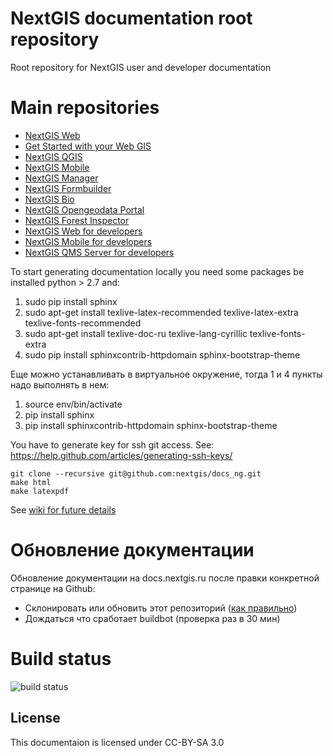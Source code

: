 # NextGIS documentation root repository
Root repository for NextGIS user and developer documentation

Main repositories
=================

* [NextGIS Web](https://github.com/nextgis/docs_ngweb)
* [Get Started with your Web GIS](https://github.com/nextgis/docs_ngcom)
* [NextGIS QGIS](https://github.com/nextgis/docs_ngqgis)
* [NextGIS Mobile](https://github.com/nextgis/docs_ngmobile)
* [NextGIS Manager](https://github.com/nextgis/docs_ngmanager)
* [NextGIS Formbuilder](https://github.com/nextgis/docs_formbuilder)
* [NextGIS Bio](https://github.com/nextgis/docs_ngbio)
* [NextGIS Opengeodata Portal](https://github.com/nextgis/docs_ogportal)
* [NextGIS Forest Inspector](https://github.com/nextgis/docs_forestinspector)
* [NextGIS Web for developers](https://github.com/nextgis/nextgisweb/tree/3/doc)
* [NextGIS Mobile for developers](https://github.com/nextgis/ngmobile_dev)
* [NextGIS QMS Server for developers](https://github.com/nextgis/qms_srv_dev)

To start generating documentation locally you need some packages be installed python > 2.7 and:

1. sudo pip install sphinx
2. sudo apt-get install texlive-latex-recommended texlive-latex-extra texlive-fonts-recommended 
3. sudo apt-get install texlive-doc-ru texlive-lang-cyrillic texlive-fonts-extra
4. sudo pip install sphinxcontrib-httpdomain sphinx-bootstrap-theme

Еще можно устанавливать в виртуальное окружение, тогда 1 и 4 пункты надо выполнять в нем:

1. source env/bin/activate
2. pip install sphinx
3. pip install sphinxcontrib-httpdomain sphinx-bootstrap-theme

You have to generate key for ssh git access. See: https://help.github.com/articles/generating-ssh-keys/
```
git clone --recursive git@github.com:nextgis/docs_ng.git
make html
make latexpdf
```
See [wiki for future details](https://github.com/nextgis/docs_ng/wiki/%D0%9E%D0%B1%D0%BD%D0%BE%D0%B2%D0%BB%D0%B5%D0%BD%D0%B8%D0%B5-%D0%B4%D0%BE%D0%BA%D1%83%D0%BC%D0%B5%D0%BD%D1%82%D0%B0%D1%86%D0%B8%D0%B8)

Обновление документации
=======================

Обновление документации на docs.nextgis.ru после правки конкретной странице на Github:

* Склонировать или обновить этот репозиторий ([как правильно](https://github.com/nextgis/docs_ng/wiki/%D0%9E%D0%B1%D0%BD%D0%BE%D0%B2%D0%BB%D0%B5%D0%BD%D0%B8%D0%B5-%D0%B4%D0%BE%D0%BA%D1%83%D0%BC%D0%B5%D0%BD%D1%82%D0%B0%D1%86%D0%B8%D0%B8#%D0%9E%D0%B1%D0%BD%D0%BE%D0%B2%D0%BB%D0%B5%D0%BD%D0%B8%D0%B5-%D0%B4%D0%BE%D0%BA%D1%83%D0%BC%D0%B5%D0%BD%D1%82%D0%B0%D1%86%D0%B8%D0%B8-%D0%BF%D1%80%D0%B8-%D0%BF%D1%80%D0%B0%D0%B2%D0%BA%D0%B5-%D1%87%D0%B5%D1%80%D0%B5%D0%B7-%D0%B8%D0%BD%D1%82%D0%B5%D1%80%D1%84%D0%B5%D0%B9%D1%81-github))
* Дождаться что сработает buildbot (проверка раз в 30 мин)

Build status
============

![build status](http://176.9.38.120/buildbot/png?builder=docs_en)

License
-------------
This documentaion is licensed under CC-BY-SA 3.0
